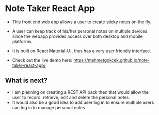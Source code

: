 # Note Taker React App

- This front end web app allows a user to create sticky notes on the fly.

- A user can keep track of his/her personal notes on multiple devices since the webapp provides access over both desktop and mobile platforms.

- It is built on React Material-UI, thus has a very user friendly interface. 

- Check out the live demo here: https://mehmetgokcek.github.io/note-taker-react-app/

## What is next?
- I am planning on creating a REST API back then that would allow the user to record, retrieve, edit and delete the personal notes.
- It would also be a good idea to add user log in to ensure multiple users can log in to manage personal notes 
